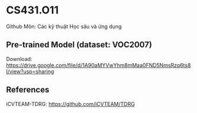 # CS431.O11

Github Môn: Các kỹ thuật Học sâu và ứng dụng

## Pre-trained Model (dataset: VOC2007)

Download: https://drive.google.com/file/d/1A90aMYVwYhm8mMaa0FND5NmsRzq6ts8I/view?usp=sharing

## References

iCVTEAM-TDRG: https://github.com/iCVTEAM/TDRG
